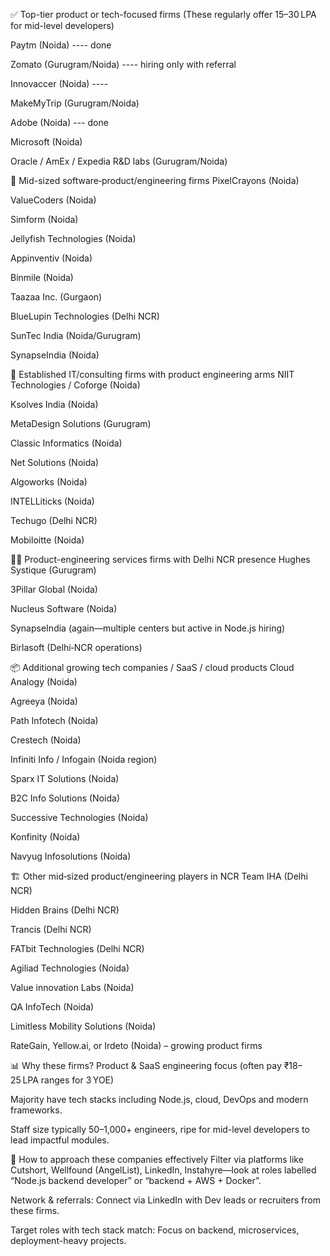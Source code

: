 ✅ Top-tier product or tech-focused firms
(These regularly offer 15–30 LPA for mid-level developers) 

Paytm (Noida)  ---- done

Zomato (Gurugram/Noida)  ---- hiring only with referral
 
Innovaccer (Noida)  ---- 

MakeMyTrip (Gurugram/Noida)

Adobe (Noida)  --- done 
 
Microsoft (Noida)

Oracle / AmEx / Expedia R&D labs (Gurugram/Noida) 

🚀 Mid-sized software‑product/engineering firms
PixelCrayons (Noida)

ValueCoders (Noida)

Simform (Noida)

Jellyfish Technologies (Noida)

Appinventiv (Noida)

Binmile (Noida)

Taazaa Inc. (Gurgaon)

BlueLupin Technologies (Delhi NCR)

SunTec India (Noida/Gurugram)

SynapseIndia (Noida) 


🏢 Established IT/consulting firms with product engineering arms
NIIT Technologies / Coforge (Noida)

Ksolves India (Noida)

MetaDesign Solutions (Gurugram)

Classic Informatics (Noida)

Net Solutions (Noida)

Algoworks (Noida)

INTELLiticks (Noida)

Techugo (Delhi NCR)

Mobiloitte (Noida) 

👩‍💻 Product-engineering services firms with Delhi NCR presence
Hughes Systique (Gurugram)

3Pillar Global (Noida)

Nucleus Software (Noida)

SynapseIndia (again—multiple centers but active in Node.js hiring)

Birlasoft (Delhi‑NCR operations) 

📦 Additional growing tech companies / SaaS / cloud products
Cloud Analogy (Noida)

Agreeya (Noida)

Path Infotech (Noida)

Crestech (Noida)

Infiniti Info / Infogain (Noida region)

Sparx IT Solutions (Noida)

B2C Info Solutions (Noida)

Successive Technologies (Noida)

Konfinity (Noida)

Navyug Infosolutions (Noida) 


🏗️ Other mid‑sized product/engineering players in NCR
Team IHA (Delhi NCR)

Hidden Brains (Delhi NCR)

Trancis (Delhi NCR)

FATbit Technologies (Delhi NCR)

Agiliad Technologies (Noida)

Value innovation Labs (Noida)

QA InfoTech (Noida)

Limitless Mobility Solutions (Noida)

RateGain, Yellow.ai, or Irdeto (Noida) – growing product firms 

📊 Why these firms?
Product & SaaS engineering focus (often pay ₹18–25 LPA ranges for 3 YOE) 

Majority have tech stacks including Node.js, cloud, DevOps and modern frameworks.

Staff size typically 50–1,000+ engineers, ripe for mid-level developers to lead impactful modules.

🧭 How to approach these companies effectively
Filter via platforms like Cutshort, Wellfound (AngelList), LinkedIn, Instahyre—look at roles labelled “Node.js backend developer” or “backend + AWS + Docker”.

Network & referrals: Connect via LinkedIn with Dev leads or recruiters from these firms.

Target roles with tech stack match: Focus on backend, microservices, deployment-heavy projects.